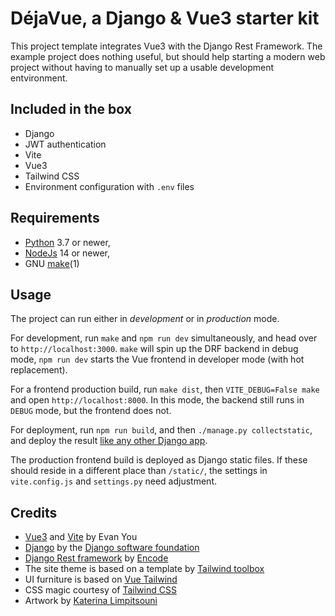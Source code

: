 # DéjaVue, a Django & Vue3 starter kit

This project template integrates Vue3 with the Django Rest Framework.
The example project does nothing useful, but should help starting a modern web project
without having to manually set up a usable development entvironment.

## Included in the box

* Django
* JWT authentication
* Vite
* Vue3
* Tailwind CSS
* Environment configuration with `.env` files

## Requirements

* [Python](https://www.python.org/downloads/) 3.7 or newer,
* [NodeJs](https://nodejs.dev/download) 14 or newer,
* GNU [make](https://www.gnu.org/software/make/)(1)

## Usage

The project can run either in *development* or in *production* mode.

For development, run `make` and `npm run dev` simultaneously, and head over to
`http://localhost:3000`. `make` will spin up the DRF backend in debug mode,
`npm run dev` starts the Vue frontend in developer mode (with hot replacement).

For a frontend production build, run `make dist`, then `VITE_DEBUG=False make`
and open `http://localhost:8000`. In this mode, the backend still runs in
`DEBUG` mode, but the frontend does not.

For deployment, run `npm run build`, and then `./manage.py collectstatic`,
and deploy the result [like any other Django app](https://docs.djangoproject.com/en/3.2/howto/deployment/).

The production frontend build is deployed as Django static files.
If these should reside in a different place than `/static/`,
the settings in `vite.config.js` and `settings.py` need adjustment.

## Credits

* [Vue3](https://vuejs.org) and [Vite](https://vitejs.dev) by Evan You
* [Django](https://docs.djangoproject.com/) by the [Django software foundation](https://www.djangoproject.com/foundation/)
* [Django Rest framework](https://www.django-rest-framework.org) by [Encode](https://www.encode.io)
* The site theme is based on a template by [Tailwind toolbox](https://www.tailwindtoolbox.com/templates/landing-page)
* UI furniture is based on [Vue Tailwind](https://vuetailwind.com/)
* CSS magic courtesy of [Tailwind CSS](https://tailwindcss.com/)
* Artwork by [Katerina Limpitsouni](https://undraw.co)
